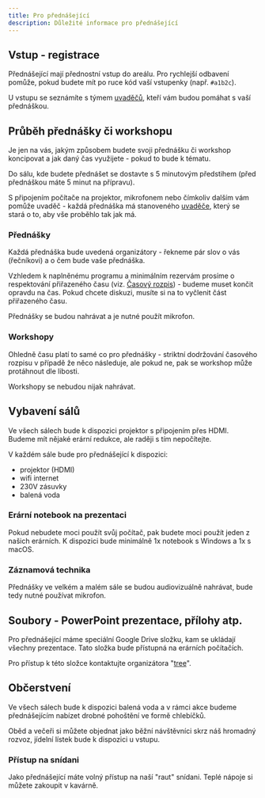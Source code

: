 ```yaml
---
title: Pro přednášející
description: Důležité informace pro přednášející
---
```


## Vstup - registrace

Přednášející mají přednostní vstup do areálu. Pro rychlejší odbavení pomůže, pokud budete mít po ruce kód vaší vstupenky (např. `#a1b2c`).

U vstupu se seznámíte s týmem [uvaděčů](../organizacni-team/uvadeci.md), kteří vám budou pomáhat s vaší přednáškou.

## Průběh přednášky či workshopu

Je jen na vás, jakým způsobem budete svoji přednášku či workshop koncipovat a jak daný čas využijete - pokud to bude k tématu.

Do sálu, kde budete přednášet se dostavte s 5 minutovým předstihem (před přednáškou máte 5 minut na přípravu).

S připojením počítače na projektor, mikrofonem nebo čímkoliv dalším vám pomůže uvaděč - každá přednáška má stanoveného [uvaděče](../organizacni-team/uvadeci.md), který se stará o to, aby vše proběhlo tak jak má.

### Přednášky

Každá přednáška bude uvedená organizátory - řekneme pár slov o vás (řečníkovi) a o čem bude vaše přednáška.

Vzhledem k naplněnému programu a minimálním rezervám prosíme o respektování přiřazeného času (viz. [Časový rozpis](../program/#casovy-rozpis)) - budeme muset končit opravdu na čas. Pokud chcete diskuzi, musíte si na to vyčlenit část přiřazeného času.

Přednášky se budou nahrávat a je nutné použít mikrofon.

### Workshopy

Ohledně času platí to samé co pro přednášky - striktní dodržování časového rozpisu v případě že něco následuje, ale pokud ne, pak se workshop může protáhnout dle libosti.

Workshopy se nebudou nijak nahrávat.

## Vybavení sálů

Ve všech sálech bude k dispozici projektor s připojením přes HDMI. Budeme mít nějaké erární redukce, ale raději s tím nepočítejte.

V každém sále bude pro přednášející k dispozici:

* projektor (HDMI)
* wifi internet
* 230V zásuvky
* balená voda

### Erární notebook na prezentaci

Pokud nebudete moci použít svůj počítač, pak budete moci použít jeden z našich erárních. K dispozici bude minimálně 1x notebook s Windows a 1x s macOS.

### Záznamová technika

Přednášky ve velkém a malém sále se budou audiovizuálně nahrávat, bude tedy nutné používat mikrofon.

## Soubory - PowerPoint prezentace, přílohy atp.

Pro přednášející máme speciální Google Drive složku, kam se ukládají všechny prezentace. Tato složka bude přístupná na erárních počítačích.

Pro přístup k této složce kontaktujte organizátora "[tree](../organizacni-team/#hlavni-team)".

## Občerstvení

Ve všech sálech bude k dispozici balená voda a v rámci akce budeme přednášejícím nabízet drobné pohoštění ve formě chlebíčků.

Oběd a večeři si můžete objednat jako běžní návštěvníci skrz náš hromadný rozvoz, jídelní lístek bude k dispozici u vstupu.

### Přístup na snídani

Jako přednášející máte volný přístup na naší "raut" snídani. Teplé nápoje si můžete zakoupit v kavárně.
